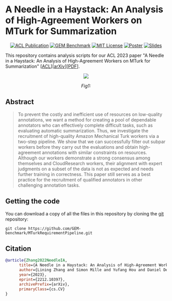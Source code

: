 # A Needle in a Haystack: An Analysis of High-Agreement Workers on MTurk for Summarization
<p align="center">
  <a href="https://virtual2023.aclweb.org/paper_P3709.html"><img alt="ACL Publication" src="https://img.shields.io/badge/ACL-2023-green.svg" /></a>
  <a href="https://gem-benchmark.com/"><img alt="GEM Benchmark" src="https://img.shields.io/badge/GEM-benchmark-red.svg" /></a>
  <a href="https://github.com/GEM-benchmark/MTurkRequirementPipeline/blob/main/LICENSE"><img alt="MIT License" src="https://img.shields.io/badge/license-MIT-blue.svg" /></a>
  <a href="https://github.com/GEM-benchmark/MTurkRequirementPipeline/blob/main/figures/ACL_Paper_3709_Poster.pdf"><img alt="Poster" src="https://img.shields.io/badge/ACL-poster-purple.svg" /></a>
  <a href="https://github.com/GEM-benchmark/MTurkRequirementPipeline/blob/main/figures/ACL_Paper_3709_Slides.pdf"><img alt="Slides" src="https://img.shields.io/badge/ACL-slides-purple.svg" /></a>
</p>

This repository contains analysis scripts for our ACL 2023 paper "A Needle in a Haystack: An Analysis of High-Agreement Workers on MTurk for Summarization" [[ACL](https://virtual2023.aclweb.org/paper_P3709.html)][[arXiv](https://arxiv.org/abs/2212.10397)][[PDF](https://arxiv.org/pdf/2212.10397.pdf)].

<p align="center">
  <image src='figures/pipeline.png'/>
</p>

<p align="center">
<em>
  Fig1: 
</em>
</p>

## Abstract
> To prevent the costly and inefficient use of resources on low-quality annotations, we want a method for creating a pool of dependable annotators who can effectively complete difficult tasks, such as evaluating automatic summarization. Thus, we investigate the recruitment of high-quality Amazon Mechanical Turk workers via a two-step pipeline. We show that we can successfully filter out subpar workers before they carry out the evaluations and obtain high-agreement annotations with similar constraints on resources. Although our workers demonstrate a strong consensus among themselves and CloudResearch workers, their alignment with expert judgments on a subset of the data is not as expected and needs further training in correctness. This paper still serves as a best practice for the recruitment of qualified annotators in other challenging annotation tasks.

## Getting the code
You can download a copy of all the files in this repository by cloning the
[git](https://git-scm.com/) repository:

    git clone https://github.com/GEM-benchmark/MTurkRequirementPipeline.git
    
## Citation

```BibTeX
@article{Zhang2022NeedleIA,
      title={A Needle in a Haystack: An Analysis of High-Agreement Workers on MTurk for Summarization}, 
      author={Lining Zhang and Simon Mille and Yufang Hou and Daniel Deutsch and Elizabeth Clark and Yixin Liu and Saad Mahamood and Sebastian Gehrmann and Miruna Clinciu and Khyathi Raghavi Chandu and Jo{\~a}o Sedoc},
      year={2023},
      eprint={2212.10397},
      archivePrefix={arXiv},
      primaryClass={cs.CV}
}
```
